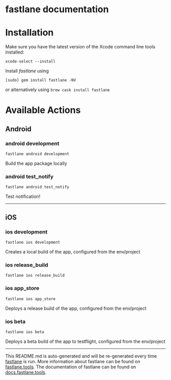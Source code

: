 fastlane documentation
================
# Installation

Make sure you have the latest version of the Xcode command line tools installed:

```
xcode-select --install
```

Install _fastlane_ using
```
[sudo] gem install fastlane -NV
```
or alternatively using `brew cask install fastlane`

# Available Actions
## Android
### android development
```
fastlane android development
```
Build the app package locally
### android test_notify
```
fastlane android test_notify
```
Test notification!

----

## iOS
### ios development
```
fastlane ios development
```
Creates a local build of the app, configured from the env/project
### ios release_build
```
fastlane ios release_build
```

### ios app_store
```
fastlane ios app_store
```
Deploys a release build of the app, configured from the env/project
### ios beta
```
fastlane ios beta
```
Deploys a beta build of the app to testflight, configured from the env/project

----

This README.md is auto-generated and will be re-generated every time [fastlane](https://fastlane.tools) is run.
More information about fastlane can be found on [fastlane.tools](https://fastlane.tools).
The documentation of fastlane can be found on [docs.fastlane.tools](https://docs.fastlane.tools).
